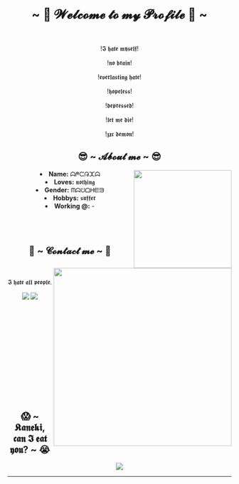 <body>
  <center>
<h1 align="center">~ 💖 𝓦𝓮𝓵𝓬𝓸𝓶𝓮 𝓽𝓸 𝓶𝔂 𝓟𝓻𝓸𝓯𝓲𝓵𝓮 💋 ~</h1>
<br>
<div align="center">
  <p>!𝕴 𝖍𝖆𝖙𝖊 𝖒𝖞𝖘𝖊𝖑𝖋!</p>
  <p>!𝖓𝖔 𝖇𝖗𝖆𝖎𝖓!</p>
  <p>!𝖊𝖛𝖊𝖗𝖑𝖆𝖘𝖙𝖎𝖓𝖌 𝖍𝖆𝖙𝖊!</p>
  <p>!𝖍𝖔𝖕𝖊𝖑𝖊𝖘𝖘!</p>
  <p>!𝖉𝖊𝖕𝖗𝖊𝖘𝖘𝖊𝖉!</p>
  <p>!𝖑𝖊𝖙 𝖒𝖊 𝖉𝖎𝖊!</p>
  <p>!𝖟𝖝𝖈 𝖉𝖊𝖒𝖔𝖓!</p>
</div>
    <div align="center">
      </div>
<div>
<h2 align="center"> 😎 ~ 𝓐𝓫𝓸𝓾𝓽 𝓶𝓮 ~ 😎 </h2>
  <div align="center">
<img src="https://media1.tenor.com/m/bBm44NlT4WwAAAAC/tokyo-ghoul.gif" align="right" height=220>
  </div>
<li>
 <b>Name:</b> ᗣᖘᙅᕡⵋᗣ</li>
<li>
<b>Loves:</b> 𝖓𝖔𝖙𝖍𝖎𝖓𝖌
</li>
<li>
<b>Gender:</b> ᗰᗣᕫᗝᕼᙓᙐ
</li>
<li>
<b>Hobbys:</b> 𝖘𝖚𝖋𝖋𝖊𝖗
</li>
<li>
<b>Working @:</b> -
</li>
<br><br><br>
</div>
<h2 align="center">           📝 ~ 𝓒𝓸𝓷𝓽𝓪𝓬𝓽 𝓶𝓮 ~ 📝</h2>
  <div align="center">
<img src="https://media1.tenor.com/m/qqMlTI0DocIAAAAC/dota2-dota.gif" align="right" height="400">
  </div>
<br>
<p align="center">𝕴 𝖍𝖆𝖙𝖊 𝖆𝖑𝖑 𝖕𝖊𝖔𝖕𝖑𝖊. <br></p>
<p align="center">
  <a href="https://vk.com/lyer42" target="_blank"><img src="https://img.shields.io/badge/Арсений Сатору%20-%231DA1F2.svg?&style=for-the-badge&logo=VK&logoColor=white"/></a>
  <a href="https://t.me/lyer42" target="_blank"><img src="https://img.shields.io/badge/@Lyer42%20-%237289DA.svg?&style=for-the-badge&logo=Telegram&logoColor=white"/></a></p>
</div>
<br><br><br><br><br><br><br><br><br><br><br><br>
<div>
<h2 align="center">😱 ~ 𝕶𝖆𝖓𝖊𝖐𝖎, 𝖈𝖆𝖓 𝕴 𝖊𝖆𝖙 𝖞𝖔𝖚? ~ 😭</h2>
<div align="center">
<img src="https://media1.tenor.com/m/bAvv-2tuteIAAAAd/jason-tokyo-ghoul.gif">
</div>
<hr>
</div>
</div>
    </center>
</body>
